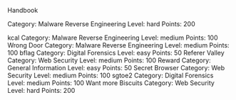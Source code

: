 Handbook

  Category: Malware Reverse Engineering
  Level: hard
  Points: 200

kcal
  Category: Malware Reverse Engineering
  Level: medium
  Points: 100
Wrong Door
  Category: Malware Reverse Engineering
  Level: medium
  Points: 100
bflag
  Category: Digital Forensics
  Level: easy
  Points: 50
Referer Valley
  Category: Web Security
  Level: medium
  Points: 100
Reward
  Category: General Information
  Level: easy
  Points: 50
Secret Browser
  Category: Web Security
  Level: medium
  Points: 100
sgtoe2
  Category: Digital Forensics
  Level: medium
  Points: 100
Want more Biscuits
  Category: Web Security
  Level: hard
  Points: 200
